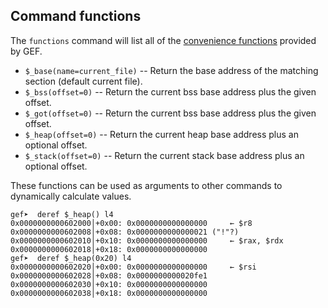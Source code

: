 ## Command functions ##

The `functions` command will list all of the [convenience functions](https://sourceware.org/gdb/onlinedocs/gdb/Convenience-Funs.html) provided by GEF.

* `$_base(name=current_file)`     -- Return the base address of the matching section (default current file).
* `$_bss(offset=0)`    -- Return the current bss base address plus the given offset.
* `$_got(offset=0)`    -- Return the current bss base address plus the given offset.
* `$_heap(offset=0)`   -- Return the current heap base address plus an optional offset.
* `$_stack(offset=0)`  -- Return the current stack base address plus an optional offset.


These functions can be used as arguments to other commands to dynamically calculate values.

```
gef➤  deref $_heap() l4
0x0000000000602000│+0x00: 0x0000000000000000	 ← $r8
0x0000000000602008│+0x08: 0x0000000000000021 ("!"?)
0x0000000000602010│+0x10: 0x0000000000000000	 ← $rax, $rdx
0x0000000000602018│+0x18: 0x0000000000000000
gef➤  deref $_heap(0x20) l4
0x0000000000602020│+0x00: 0x0000000000000000	 ← $rsi
0x0000000000602028│+0x08: 0x0000000000020fe1
0x0000000000602030│+0x10: 0x0000000000000000
0x0000000000602038│+0x18: 0x0000000000000000
```
